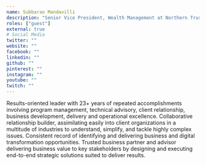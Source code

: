 ```yaml
---
name: Subbarao Mandavilli
description: "Senior Vice President, Wealth Management at Northern Trust"
roles: ["guest"]
external: true
# Social Media 
twitter: ""
website: ""
facebook: ""
linkedin: ""
github: ""
pinterest: ""
instagram: ""
youtube: ""
twitch: ""
---
```


<!-- markdownlint-disable MD041-->
Results-oriented leader with 23+ years of repeated accomplishments involving program management, technical advisory, client relationship, business development, delivery and operational excellence. Collaborative relationship builder, assimilating easily into client organizations in a multitude of industries to understand, simplify, and tackle highly complex issues. Consistent record of identifying and delivering business and digital transformation opportunities. Trusted business partner and advisor delivering business value to key stakeholders by designing and executing end-to-end strategic solutions suited to deliver results.

<!--more-->
